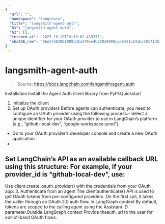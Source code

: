 ```yaml
---
{
  "url": "",
  "namespace": "langchain",
  "title": "langsmith-agent-auth",
  "h1": "langsmith-agent-auth",
  "h2": [],
  "fetched_at": "2025-10-19T19:18:02.439371",
  "sha256_raw": "9be5fd82061889bd5a370ee4b220d0000caa6411cb4abc58171d57a896f2c679"
}
---
```


# langsmith-agent-auth

> Source: https://docs.langchain.com/langsmith/agent-auth

Installation
Install the Agent Auth client library from PyPI:Quickstart
1. Initialize the client
2. Set up OAuth providers
Before agents can authenticate, you need to configure an OAuth provider using the following process:- Select a unique identifier for your OAuth provider to use in LangChain’s platform (e.g., “github-local-dev”, “google-workspace-prod”).
- Go to your OAuth provider’s developer console and create a new OAuth application.
-
Set LangChain’s API as an available callback URL using this structure:
For example, if your provider_id is “github-local-dev”, use:
-
Use
client.create_oauth_provider()
with the credentials from your OAuth app:
3. Authenticate from an agent
The clientauthenticate()
API is used to get OAuth tokens from pre-configured providers. On the first call, it takes the caller through an OAuth 2.0 auth flow.
In LangGraph context
By default, tokens are scoped to the calling agent using the Assistant ID parameter.Outside LangGraph context
Provide theauth_url
to the user for out-of-band OAuth flows.